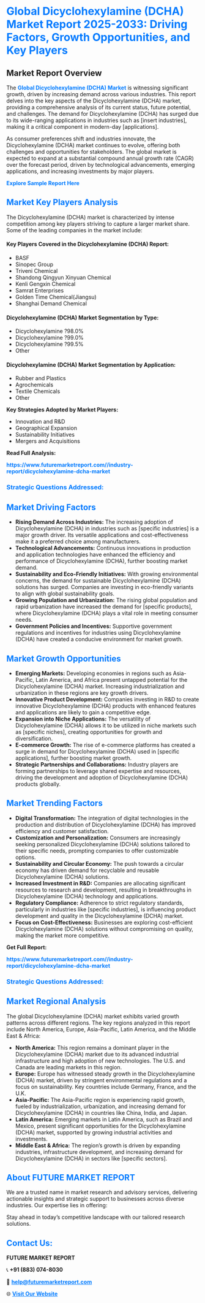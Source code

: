 <h1 style="color: #007BFF;">Global Dicyclohexylamine (DCHA) Market Report 2025-2033: Driving Factors, Growth Opportunities, and Key Players</h1>

<section id="overview">
<h2>Market Report Overview</h2>
<p>The <a href="https://www.futuremarketreport.com//industry-report/dicyclohexylamine-dcha-market" style="color: #007BFF; text-decoration: none;"><strong>Global Dicyclohexylamine (DCHA) Market</strong></a> is witnessing significant growth, driven by increasing demand across various industries. This report delves into the key aspects of the Dicyclohexylamine (DCHA) market, providing a comprehensive analysis of its current status, future potential, and challenges. The demand for Dicyclohexylamine (DCHA) has surged due to its wide-ranging applications in industries such as [insert industries], making it a critical component in modern-day [applications].</p>
<p>As consumer preferences shift and industries innovate, the Dicyclohexylamine (DCHA) market continues to evolve, offering both challenges and opportunities for stakeholders. The global market is expected to expand at a substantial compound annual growth rate (CAGR) over the forecast period, driven by technological advancements, emerging applications, and increasing investments by major players.</p>
</section>

<section id="overview">
<p><a href="https://www.futuremarketreport.com//request-sample/reportId=85382" style="color: #007BFF; text-decoration: none;"><strong>Explore Sample Report Here</strong></a></p>
</section>

<section id="key-players">
<h2 style="color: #007BFF;">Market Key Players Analysis</h2>
<p>The Dicyclohexylamine (DCHA) market is characterized by intense competition among key players striving to capture a larger market share. Some of the leading companies in the market include:</p>
<h4>Key Players Covered in the Dicyclohexylamine (DCHA) Report:</h4>
<ul><li>BASF</li><li>Sinopec Group</li><li>Triveni Chemical</li><li>Shandong Qingyun Xinyuan Chemical</li><li>Kenli Gengxin Chemical</li><li>Samrat Enterprises</li><li>Golden Time Chemical(Jiangsu)</li><li>Shanghai Demand Chemical</li></ul>
<h4>Dicyclohexylamine (DCHA) Market Segmentation by Type:</h4>
<ul><li>Dicyclohexylamine ?98.0%</li><li>Dicyclohexylamine ?99.0%</li><li>Dicyclohexylamine ?99.5%</li><li>Other</li></ul>

<h4>Dicyclohexylamine (DCHA) Market Segmentation by Application:</h4>
<ul><li>Rubber and Plastics</li><li>Agrochemicals</li><li>Textile Chemicals</li><li>Other</li></ul>
<p><strong>Key Strategies Adopted by Market Players:</strong></p>
<ul>
<li>Innovation and R&D</li>
<li>Geographical Expansion</li>
<li>Sustainability Initiatives</li>
<li>Mergers and Acquisitions</li>
</ul>
</section>

<section>
<p><strong>Read Full Analysis: </strong></p><a href="https://www.futuremarketreport.com//industry-report/dicyclohexylamine-dcha-market" style="color: #007BFF; text-decoration: none;"><strong>https://www.futuremarketreport.com//industry-report/dicyclohexylamine-dcha-market</strong></a>
<h3 style="color: #007BFF;">Strategic Questions Addressed:</h3>
</section>

<section id="driving-factors">
<h2 style="color: #007BFF;">Market Driving Factors</h2>
<ul>
<li><strong>Rising Demand Across Industries:</strong> The increasing adoption of Dicyclohexylamine (DCHA) in industries such as [specific industries] is a major growth driver. Its versatile applications and cost-effectiveness make it a preferred choice among manufacturers.</li>
<li><strong>Technological Advancements:</strong> Continuous innovations in production and application technologies have enhanced the efficiency and performance of Dicyclohexylamine (DCHA), further boosting market demand.</li>
<li><strong>Sustainability and Eco-Friendly Initiatives:</strong> With growing environmental concerns, the demand for sustainable Dicyclohexylamine (DCHA) solutions has surged. Companies are investing in eco-friendly variants to align with global sustainability goals.</li>
<li><strong>Growing Population and Urbanization:</strong> The rising global population and rapid urbanization have increased the demand for [specific products], where Dicyclohexylamine (DCHA) plays a vital role in meeting consumer needs.</li>
<li><strong>Government Policies and Incentives:</strong> Supportive government regulations and incentives for industries using Dicyclohexylamine (DCHA) have created a conducive environment for market growth.</li>
</ul>
</section>

<section id="growth-opportunities">
<h2 style="color: #007BFF;">Market Growth Opportunities</h2>
<ul>
<li><strong>Emerging Markets:</strong> Developing economies in regions such as Asia-Pacific, Latin America, and Africa present untapped potential for the Dicyclohexylamine (DCHA) market. Increasing industrialization and urbanization in these regions are key growth drivers.</li>
<li><strong>Innovative Product Development:</strong> Companies investing in R&D to create innovative Dicyclohexylamine (DCHA) products with enhanced features and applications are likely to gain a competitive edge.</li>
<li><strong>Expansion into Niche Applications:</strong> The versatility of Dicyclohexylamine (DCHA) allows it to be utilized in niche markets such as [specific niches], creating opportunities for growth and diversification.</li>
<li><strong>E-commerce Growth:</strong> The rise of e-commerce platforms has created a surge in demand for Dicyclohexylamine (DCHA) used in [specific applications], further boosting market growth.</li>
<li><strong>Strategic Partnerships and Collaborations:</strong> Industry players are forming partnerships to leverage shared expertise and resources, driving the development and adoption of Dicyclohexylamine (DCHA) products globally.</li>
</ul>
</section>

<section id="trending-factors">
<h2 style="color: #007BFF;">Market Trending Factors</h2>
<ul>
<li><strong>Digital Transformation:</strong> The integration of digital technologies in the production and distribution of Dicyclohexylamine (DCHA) has improved efficiency and customer satisfaction.</li>
<li><strong>Customization and Personalization:</strong> Consumers are increasingly seeking personalized Dicyclohexylamine (DCHA) solutions tailored to their specific needs, prompting companies to offer customizable options.</li>
<li><strong>Sustainability and Circular Economy:</strong> The push towards a circular economy has driven demand for recyclable and reusable Dicyclohexylamine (DCHA) solutions.</li>
<li><strong>Increased Investment in R&D:</strong> Companies are allocating significant resources to research and development, resulting in breakthroughs in Dicyclohexylamine (DCHA) technology and applications.</li>
<li><strong>Regulatory Compliance:</strong> Adherence to strict regulatory standards, particularly in industries like [specific industries], is influencing product development and quality in the Dicyclohexylamine (DCHA) market.</li>
<li><strong>Focus on Cost-Effectiveness:</strong> Businesses are exploring cost-efficient Dicyclohexylamine (DCHA) solutions without compromising on quality, making the market more competitive.</li>
</ul>
</section>

<section>
<p><strong>Get Full Report: </strong></p><a href="https://www.futuremarketreport.com//industry-report/dicyclohexylamine-dcha-market" style="color: #007BFF; text-decoration: none;"><strong>https://www.futuremarketreport.com//industry-report/dicyclohexylamine-dcha-market</strong></a>
<h3 style="color: #007BFF;">Strategic Questions Addressed:</h3>
</section>


<section id="regional-analysis">
<h2 style="color: #007BFF;">Market Regional Analysis</h2>
<p>The global Dicyclohexylamine (DCHA) market exhibits varied growth patterns across different regions. The key regions analyzed in this report include North America, Europe, Asia-Pacific, Latin America, and the Middle East & Africa:</p>
<ul>
<li><strong>North America:</strong> This region remains a dominant player in the Dicyclohexylamine (DCHA) market due to its advanced industrial infrastructure and high adoption of new technologies. The U.S. and Canada are leading markets in this region.</li>
<li><strong>Europe:</strong> Europe has witnessed steady growth in the Dicyclohexylamine (DCHA) market, driven by stringent environmental regulations and a focus on sustainability. Key countries include Germany, France, and the U.K.</li>
<li><strong>Asia-Pacific:</strong> The Asia-Pacific region is experiencing rapid growth, fueled by industrialization, urbanization, and increasing demand for Dicyclohexylamine (DCHA) in countries like China, India, and Japan.</li>
<li><strong>Latin America:</strong> Emerging markets in Latin America, such as Brazil and Mexico, present significant opportunities for the Dicyclohexylamine (DCHA) market, supported by growing industrial activities and investments.</li>
<li><strong>Middle East & Africa:</strong> The region’s growth is driven by expanding industries, infrastructure development, and increasing demand for Dicyclohexylamine (DCHA) in sectors like [specific sectors].</li>
</ul>
</section>

<footer>
<h2 style="color: #007BFF;">About FUTURE MARKET REPORT</h2>
<p>We are a trusted name in market research and advisory services, delivering actionable insights and strategic support to businesses across diverse industries. Our expertise lies in offering:</p>

<p>Stay ahead in today’s competitive landscape with our tailored research solutions.</p>

<h2 style="color: #007BFF;">Contact Us:</h2>
<p><strong>FUTURE MARKET REPORT</strong></p>
<p>📞 <strong>+91 (883) 074-8030</strong></p>
<p>📧 <strong><a href="mailto:help@futuremarketreport.com" style="color: #007BFF;">help@futuremarketreport.com</a></strong></p>
<p>🌐 <strong><a href="https://www.futuremarketreport.com/" style="color: #007BFF;">Visit Our Website</a></strong></p>
</footer>